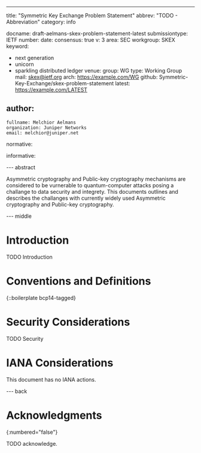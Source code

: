 ---
title: "Symmetric Key Exchange Problem Statement"
abbrev: "TODO - Abbreviation"
category: info

docname: draft-aelmans-skex-problem-statement-latest
submissiontype: IETF
number:
date:
consensus: true
v: 3
area: SEC
workgroup: SKEX
keyword:
 - next generation
 - unicorn
 - sparkling distributed ledger
venue:
  group: WG
  type: Working Group
  mail: skex@ietf.org
  arch: https://example.com/WG
  github: Symmetric-Key-Exchange/skex-problem-statement
  latest: https://example.com/LATEST

author:
 -
    fullname: Melchior Aelmans
    organization: Juniper Networks
    email: melchior@juniper.net

normative:

informative:


--- abstract

Asymmetric cryptography and Public-key cryptography mechanisms are considered to be vurnerable to quantum-computer attacks posing a challange to data security and integrety. This documents outlines and describes the challanges with currently widely used Asymmetric cryptography and Public-key cryptography.


--- middle

# Introduction

TODO Introduction


# Conventions and Definitions

{::boilerplate bcp14-tagged}


# Security Considerations

TODO Security


# IANA Considerations

This document has no IANA actions.


--- back

# Acknowledgments
{:numbered="false"}

TODO acknowledge.
